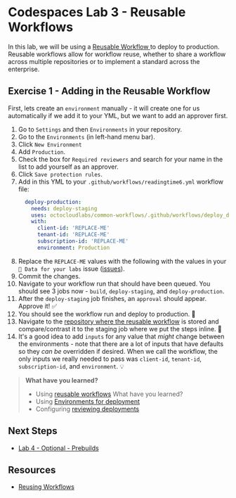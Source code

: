 # Codespaces Lab 3 - Reusable Workflows

In this lab, we will be using a [Reusable Workflow ](https://docs.github.com/en/actions/using-workflows/reusing-workflows)to deploy to production. Reusable workflows allow for workflow reuse, whether to share a workflow across multiple repositories or to implement a standard across the enterprise.

## Exercise 1 - Adding in the Reusable Workflow

First, lets create an `environment` manually - it will create one for us automatically if we add it to your YML, but we want to add an approver first.

1. Go to `Settings` and then `Environments` in your repository.
2. Go to the `Environments` (in left-hand menu bar).
3. Click `New Environment`
4. Add `Production`.
5. Check the box for `Required reviewers` and search for your name in the list to add yourself as an approver.
6. Click `Save protection rules`.
7. Add in this YML to your `.github/workflows/readingtime6.yml` workflow file:
    ```yml
      deploy-production:
        needs: deploy-staging
        uses: octocloudlabs/common-workflows/.github/workflows/deploy_dotnet_webapp.yml@v1
        with:
          client-id: 'REPLACE-ME'
          tenant-id: 'REPLACE-ME'
          subscription-id: 'REPLACE-ME'
          environment: Production
    
    ```
8. Replace the `REPLACE-ME` values with the following with the values in your `🎉 Data for your labs` issue ([issues](../../../issues/3)).
9. Commit the changes.
10. Navigate to your workflow run that should have been queued. You should see 3 jobs now - `build`, `deploy-staging`, and `deploy-production`.
11. After the `deploy-staging` job finishes, an `approval` should appear. Approve it! :white_check_mark:
12. You should see the workflow run and deploy to production. :tada:
13. Navigate to the [repository where the reusable workflow](https://github.com/octocloudlabs/common-workflows/blob/main/.github/workflows/deploy_dotnet_webapp.yml) is stored and compare/contrast it to the staging job where we put the steps inline. :eyes:
14. It's a good idea to add `inputs` for any value that *might* change between the environments - note that there are a lot of inputs that have defaults so they *can be* overridden if desired. When we call the workflow, the only inputs we really needed to pass was `client-id`, `tenant-id`, `subscription-id`, and `environment`. :bulb:

> **What have you learned?**
> - Using [reusable workflows](https://docs.github.com/en/actions/using-workflows/reusing-workflows)
> What have you learned?
> - Using [Environments for deployment](https://docs.github.com/en/actions/deployment/targeting-different-environments/using-environments-for-deployment)
> - Configuring [reviewing deployments](https://docs.github.com/en/actions/managing-workflow-runs/reviewing-deployments)

## Next Steps

- [Lab 4 - Optional - Prebuilds](./lab4-optional-prebuilds.md)

## Resources

- [Reusing Workflows](https://docs.github.com/en/actions/using-workflows/reusing-workflows)
